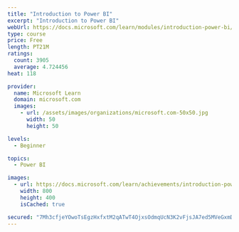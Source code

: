 ```yaml
---
title: "Introduction to Power BI"
excerpt: "Introduction to Power BI"
webUrl: https://docs.microsoft.com/learn/modules/introduction-power-bi/
type: course
price: Free
length: PT21M
ratings:
  count: 3905
  average: 4.724456
heat: 118

provider:
  name: Microsoft Learn
  domain: microsoft.com
  images:
    - url: /assets/images/organizations/microsoft.com-50x50.jpg
      width: 50
      height: 50

levels:
  - Beginner

topics:
  - Power BI

images:
  - url: https://docs.microsoft.com/learn/achievements/introduction-power-bi-social.png
    width: 800
    height: 400
    isCached: true

secured: "7Mh3cfjeYOwoTsEgzHxfxtM2qATwT4OjxsOdmqUcN3K2vFjsJA7ed5MVeGxmDhst4DpGOHDUq+7CM75xycQ60J7bB1A84BbsX7rA6bur4nwQrzR+ue+oDubQ3KGsTYVkRjauZgkG/KxPhsM6eawHNTzuV0vljnaoUmyFxUczsuQfSkKyYQ5a0aJycvdE4Sy+FfaozbTqWJBUg6H+PVa0ep09Ijzz6tly2k1otszgHLZc3nYpRr49bAyk0mewvGUvTu2SFqFLa39HXD/tM0m4K8EPc0hts6FNMS2bL2/Ldc7lauK8pnpzG78wDTBdIK8s1ubKnGDEqr5YqSIALGMX+Ed298suPdNcVDIRYhIst8Dt6Ry/bsORchkQ8XC+nvmz4tVRz2Qs3uej0fRB4RnQyTOIwehSPcl5mK00VGQJILo=;F1lVOzhDQ1JtQiQqgVszbA=="
---
```


